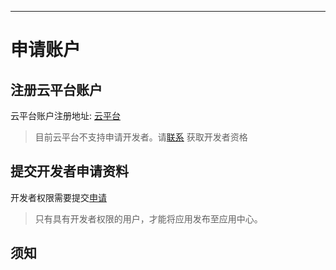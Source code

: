 
---

# 申请账户


## 注册云平台账户

云平台账户注册地址: [云平台](http://cloud.thingsroot.com)
> 目前云平台不支持申请开发者。请[联系](mailto:market@freeioe.org) 获取开发者资格

## 提交开发者申请资料

开发者权限需要提交[申请](http://store.thingsroot.com/reg)

> 只有具有开发者权限的用户，才能将应用发布至应用中心。


## 须知

